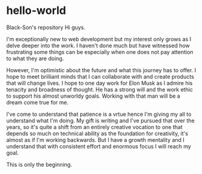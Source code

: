 # hello-world
Black-Son's repository
Hi guys.

I'm exceptionally new to web development but my interest only grows as I delve deeper into the work. I haven't done much but have witnessed how frustrating some things can be especially when one does not pay attention to what they are doing.

However, I'm optimistic about the future and what this journey has to offer. I hope to meet brilliant minds that I can collaborate with and create products that will change lives. I hope to one day work for Elon Musk as I admire his tenacity and broadness of thought. He has a strong will and the work ethic to support his almost unworldy goals. Working with that man will be a dream come true for me.

I've come to understand that patience is a vrtue hence I'm giving my all to understand what I'm doing. My gift is writing and I've pursued that over the years, so it's quite a shift from an entirely creative vocation to one that depends so much on technical ability as the foundation for creativity, it's almost as if I'm working backwards. But I have a growth mentality and I understand that with consistent effort and enormous focus I will reach my goal.

This is only the beginning.
